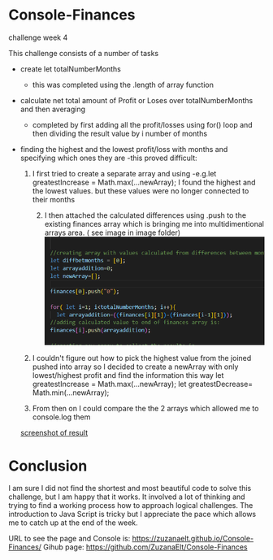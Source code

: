 # Console-Finances
challenge week 4

This challenge consists of a number of tasks
- create let totalNumberMonths 
    - this was completed using the .length of array function

- calculate net total amount of Profit or Loses over totalNumberMonths and then averaging
    - completed by first adding all the profit/losses using for() loop and then dividing the result value by i number of months 

- finding the highest and the lowest profit/loss with months and specifying which ones they are
    -this proved difficult:

    1. I first tried to create a separate array and using 
        -e.g.let greatestIncrease = Math.max(...newArray); I found the highest and the lowest values.
        but these values were no longer connected to their months

        2. I then attached the calculated differences using .push to the existing finances array which is bringing me into multidimentional arrays area.
        ( see image in image folder)![screenshot of calculating differences](images/Screenshot%20(24).png)

    3. I couldn't figure out how to pick the highest value from the joined pushed into array   so I decided to create a newArray with only lowest/highest profit and find the information this way
        let greatestIncrease = Math.max(...newArray);
        let greatestDecrease= Math.min(...newArray);

    4. From then on I could compare the the 2 arrays which allowed me to console.log them

   [screenshot of result](images/financial%20analysis%20result.png)


# Conclusion
I am sure I did not find the shortest and most beautiful code to solve this challenge, but I am happy that it works. It involved a lot of thinking and trying to find a working process how to approach logical challenges. 
The introduction to Java Script is tricky but I appreciate the pace which allows me to catch up at the end of the week.

URL to see the page and Console is:
https://zuzanaelt.github.io/Console-Finances/
Gihub page:
https://github.com/ZuzanaElt/Console-Finances